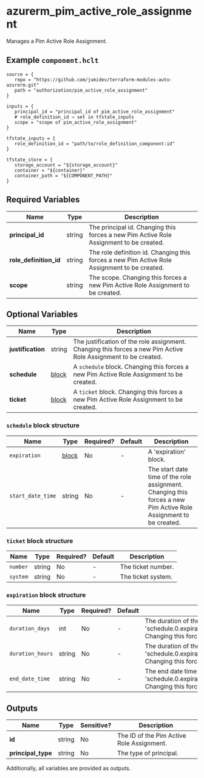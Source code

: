 # azurerm_pim_active_role_assignment

Manages a Pim Active Role Assignment.

## Example `component.hclt`

```hcl
source = {
   repo = "https://github.com/jumidev/terraform-modules-auto-azurerm.git"   
   path = "authorization/pim_active_role_assignment"   
}

inputs = {
   principal_id = "principal_id of pim_active_role_assignment"   
   # role_definition_id → set in tfstate_inputs
   scope = "scope of pim_active_role_assignment"   
}

tfstate_inputs = {
   role_definition_id = "path/to/role_definition_component:id"   
}

tfstate_store = {
   storage_account = "${storage_account}"   
   container = "${container}"   
   container_path = "${COMPONENT_PATH}"   
}

```

## Required Variables

| Name | Type |  Description |
| ---- | --------- |  ----------- |
| **principal_id** | string |  The principal id. Changing this forces a new Pim Active Role Assignment to be created. | 
| **role_definition_id** | string |  The role definition id. Changing this forces a new Pim Active Role Assignment to be created. | 
| **scope** | string |  The scope. Changing this forces a new Pim Active Role Assignment to be created. | 

## Optional Variables

| Name | Type |  Description |
| ---- | --------- |  ----------- |
| **justification** | string |  The justification of the role assignment. Changing this forces a new Pim Active Role Assignment to be created. | 
| **schedule** | [block](#schedule-block-structure) |  A `schedule` block. Changing this forces a new Pim Active Role Assignment to be created. | 
| **ticket** | [block](#ticket-block-structure) |  A `ticket` block. Changing this forces a new Pim Active Role Assignment to be created. | 

### `schedule` block structure

| Name | Type | Required? | Default | Description |
| ---- | ---- | --------- | ------- | ----------- |
| `expiration` | [block](#schedule-block-structure) | No | - | A 'expiration' block. |
| `start_date_time` | string | No | - | The start date time of the role assignment. Changing this forces a new Pim Active Role Assignment to be created. |

### `ticket` block structure

| Name | Type | Required? | Default | Description |
| ---- | ---- | --------- | ------- | ----------- |
| `number` | string | No | - | The ticket number. |
| `system` | string | No | - | The ticket system. |

### `expiration` block structure

| Name | Type | Required? | Default | Description |
| ---- | ---- | --------- | ------- | ----------- |
| `duration_days` | int | No | - | The duration of the role assignment in days. Conflicts with 'schedule.0.expiration.0.duration_hours','schedule.0.expiration.0.end_date_time' Changing this forces a new Pim Active Role Assignment to be created. |
| `duration_hours` | string | No | - | The duration of the role assignment in hours. Conflicts with 'schedule.0.expiration.0.duration_days','schedule.0.expiration.0.end_date_time' Changing this forces a new Pim Active Role Assignment to be created. |
| `end_date_time` | string | No | - | The end date time of the role assignment. Conflicts with 'schedule.0.expiration.0.duration_days','schedule.0.expiration.0.duration_hours' Changing this forces a new Pim Active Role Assignment to be created. |



## Outputs

| Name | Type | Sensitive? | Description |
| ---- | ---- | --------- | --------- |
| **id** | string | No  | The ID of the Pim Active Role Assignment. | 
| **principal_type** | string | No  | The type of principal. | 

Additionally, all variables are provided as outputs.
